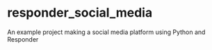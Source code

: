 # responder_social_media
An example project making a social media platform using Python and Responder
